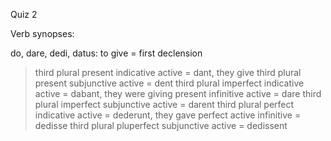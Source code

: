 Quiz 2

Verb synopses:

do, dare, dedi, datus: to give = first declension
>third plural present indicative active = dant, they give
>third plural present subjunctive active = dent
>third plural imperfect indicative active = dabant, they were giving
>present infinitive active = dare
>third plural imperfect subjunctive active = darent
>third plural perfect indicative active = dederunt, they gave
>perfect active infinitive = dedisse
>third plural pluperfect subjunctive active = dedissent
